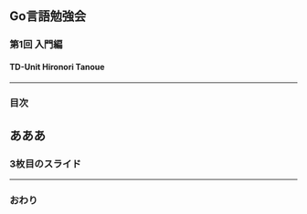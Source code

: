 ## Go言語勉強会
### 第1回 入門編
#### TD-Unit Hironori Tanoue
---
### 目次
あああ
---


### 3枚目のスライド


---


### おわり
